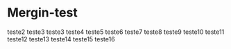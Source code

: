 # Mergin-test
teste2
teste3
teste3
teste4
teste5
teste6
teste7
teste8
teste9
teste10
teste11
teste12
teste13
teste14
teste15
teste16

